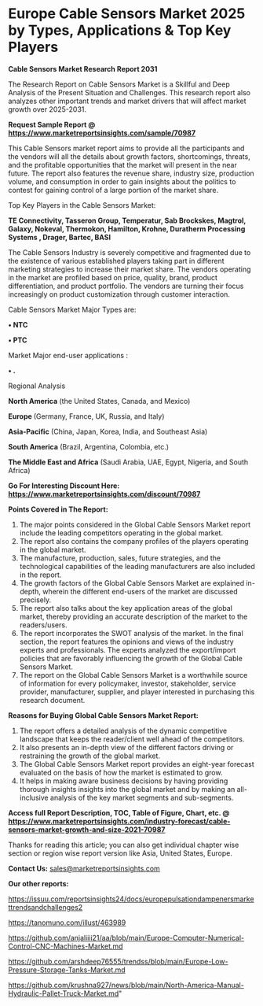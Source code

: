 # Europe Cable Sensors Market 2025 by Types, Applications & Top Key Players

<strong>Cable Sensors Market Research Report 2031</strong>

The Research Report on Cable Sensors Market is a Skillful and Deep Analysis of the Present Situation and Challenges. This research report also analyzes other important trends and market drivers that will affect market growth over 2025-2031.

<strong>Request Sample Report @ <a href=https://www.marketreportsinsights.com/sample/70987>https://www.marketreportsinsights.com/sample/70987</a></strong>

This Cable Sensors market report aims to provide all the participants and the vendors will all the details about growth factors, shortcomings, threats, and the profitable opportunities that the market will present in the near future. The report also features the revenue share, industry size, production volume, and consumption in order to gain insights about the politics to contest for gaining control of a large portion of the market share.

Top Key Players in the Cable Sensors Market:

<strong>TE Connectivity, Tasseron Group, Temperatur, Sab Brockskes, Magtrol, Galaxy, Nokeval, Thermokon, Hamilton, Krohne, Duratherm Processing Systems , Drager, Bartec, BASI</strong>

The Cable Sensors Industry is severely competitive and fragmented due to the existence of various established players taking part in different marketing strategies to increase their market share. The vendors operating in the market are profiled based on price, quality, brand, product differentiation, and product portfolio. The vendors are turning their focus increasingly on product customization through customer interaction.

Cable Sensors Market Major Types are:

<strong>• NTC

• PTC</strong>

Market Major end-user applications :

<strong>• .</strong>

Regional Analysis

</u><strong><b>North America</b></strong> (the United States, Canada, and Mexico)

<strong><b>Europe </b></strong>(Germany, France, UK, Russia, and Italy)

<strong><b>Asia-Pacific</b></strong> (China, Japan, Korea, India, and Southeast Asia)

<strong><b>South America</b></strong> (Brazil, Argentina, Colombia, etc.)

<strong><b>The Middle East and Africa</b></strong> (Saudi Arabia, UAE, Egypt, Nigeria, and South Africa)

<strong>Go For Interesting Discount Here: <a href=https://www.marketreportsinsights.com/discount/70987>https://www.marketreportsinsights.com/discount/70987</a></strong>

<strong>Points Covered in The Report:</strong>
<ol>
  <li>The major points considered in the Global Cable Sensors Market report include the leading competitors operating in the global market.</li>
  <li>The report also contains the company profiles of the players operating in the global market.</li>
  <li>The manufacture, production, sales, future strategies, and the technological capabilities of the leading manufacturers are also included in the report.</li>
  <li>The growth factors of the Global Cable Sensors Market are explained in-depth, wherein the different end-users of the market are discussed precisely.</li>
  <li>The report also talks about the key application areas of the global market, thereby providing an accurate description of the market to the readers/users.</li>
  <li>The report incorporates the SWOT analysis of the market. In the final section, the report features the opinions and views of the industry experts and professionals. The experts analyzed the export/import policies that are favorably influencing the growth of the Global Cable Sensors Market.</li>
  <li>The report on the Global Cable Sensors Market is a worthwhile source of information for every policymaker, investor, stakeholder, service provider, manufacturer, supplier, and player interested in purchasing this research document.</li>
</ol>
<strong>Reasons for Buying Global Cable Sensors Market Report:</strong>

<ol>
  <li>The report offers a detailed analysis of the dynamic competitive landscape that keeps the reader/client well ahead of the competitors.</li>
  <li>It also presents an in-depth view of the different factors driving or restraining the growth of the global market.</li>
  <li>The Global Cable Sensors Market report provides an eight-year forecast evaluated on the basis of how the market is estimated to grow.</li>
  <li>It helps in making aware business decisions by having providing thorough insights insights into the global market and by making an all-inclusive analysis of the key market segments and sub-segments.</li>
</ol>
<strong>Access full Report Description, TOC, Table of Figure, Chart, etc. @ <a href=https://www.marketreportsinsights.com/industry-forecast/cable-sensors-market-growth-and-size-2021-70987>https://www.marketreportsinsights.com/industry-forecast/cable-sensors-market-growth-and-size-2021-70987</a></strong>


Thanks for reading this article; you can also get individual chapter wise section or region wise report version like Asia, United States, Europe.

<strong>Contact Us:</strong>
sales@marketreportsinsights.com

<strong>Our other reports:</strong>

<a href=https://issuu.com/reportsinsights24/docs/europepulsationdampenersmarkettrendsandchallenges2>https://issuu.com/reportsinsights24/docs/europepulsationdampenersmarkettrendsandchallenges2</a>

<a href=https://tanomuno.com/illust/463989>https://tanomuno.com/illust/463989</a>

<a href=https://github.com/anjaliiii21/aa/blob/main/Europe-Computer-Numerical-Control-CNC-Machines-Market.md>https://github.com/anjaliiii21/aa/blob/main/Europe-Computer-Numerical-Control-CNC-Machines-Market.md</a>

<a href=https://github.com/arshdeep76555/trendss/blob/main/Europe-Low-Pressure-Storage-Tanks-Market.md>https://github.com/arshdeep76555/trendss/blob/main/Europe-Low-Pressure-Storage-Tanks-Market.md</a>

<a href=https://github.com/krushna927/news/blob/main/North-America-Manual-Hydraulic-Pallet-Truck-Market.md>https://github.com/krushna927/news/blob/main/North-America-Manual-Hydraulic-Pallet-Truck-Market.md</a>"
